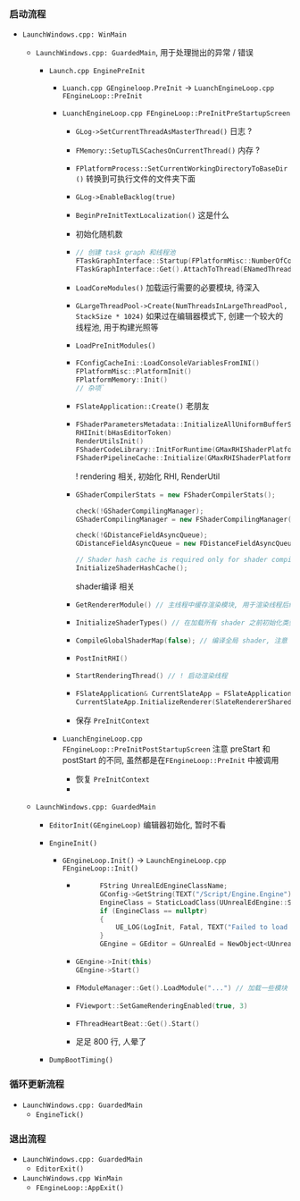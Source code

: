### 启动流程

* ```LaunchWindows.cpp: WinMain```

  * ```LaunchWindows.cpp: GuardedMain```, 用于处理抛出的异常 / 错误

    * ```Launch.cpp EnginePreInit```

      * ```Luanch.cpp GEngineloop.PreInit``` -> ```LuanchEngineLoop.cpp FEngineLoop::PreInit```

      * ```LuanchEngineLoop.cpp FEngineLoop::PreInitPreStartupScreen```

        * ```GLog->SetCurrentThreadAsMasterThread()``` 日志 ?

        * ```FMemory::SetupTLSCachesOnCurrentThread()``` 内存 ?

        * ```FPlatformProcess::SetCurrentWorkingDirectoryToBaseDir()``` 转换到可执行文件的文件夹下面

        * ```GLog->EnableBacklog(true)```

        * ```BeginPreInitTextLocalization()``` 这是什么

        * 初始化随机数

        * ```c++
          // 创建 task graph 和线程池
          FTaskGraphInterface::Startup(FPlatformMisc::NumberOfCores());
          FTaskGraphInterface::Get().AttachToThread(ENamedThreads::GameThread);
          ```

        * ```LoadCoreModules()``` 加载运行需要的必要模块, 待深入

        * ```GLargeThreadPool->Create(NumThreadsInLargeThreadPool, StackSize * 1024)``` 如果过在编辑器模式下, 创建一个较大的线程池, 用于构建光照等

        * ```LoadPreInitModules()```

        * ```c++
          FConfigCacheIni::LoadConsoleVariablesFromINI()
          FPlatformMisc::PlatformInit()
          FPlatformMemory::Init()
          // 杂项`
          ```

        * ```FSlateApplication::Create()``` 老朋友

        * ```c++
          FShaderParametersMetadata::InitializeAllUniformBufferStructs()
          RHIInit(bHasEditorToken)
          RenderUtilsInit()
          FShaderCodeLibrary::InitForRuntime(GMaxRHIShaderPlatform)
          FShaderPipelineCache::Initialize(GMaxRHIShaderPlatform)
          ```

          ! rendering 相关, 初始化 RHI, RenderUtil

        * ```c++
          GShaderCompilerStats = new FShaderCompilerStats();
          
          check(!GShaderCompilingManager);
          GShaderCompilingManager = new FShaderCompilingManager();
          
          check(!GDistanceFieldAsyncQueue);
          GDistanceFieldAsyncQueue = new FDistanceFieldAsyncQueue();
          
          // Shader hash cache is required only for shader compilation.
          InitializeShaderHashCache();
          ```

          shader编译 相关

        * ```c++
          GetRendererModule() // 主线程中缓存渲染模块, 用于渲染线程后续的提取
          ```

        * ```c++
          InitializeShaderTypes() // 在加载所有 shader 之前初始化类型
          ```

        * ```c++
          CompileGlobalShaderMap(false); // 编译全局 shader, 注意 shader 的编译十分之早
          ```
        
        * ```c++
          PostInitRHI()
          ```
        
        * ```c++
          StartRenderingThread() // ! 启动渲染线程
          ```
        
        * ```c++
          FSlateApplication& CurrentSlateApp = FSlateApplication::Get();
          CurrentSlateApp.InitializeRenderer(SlateRendererSharedRef); // 初始化 slate 渲染器, UI 相关
          ```
        
        * 保存 ```PreInitContext ```
        
      * ```LuanchEngineLoop.cpp FEngineLoop::PreInitPostStartupScreen``` 注意 preStart 和 postStart 的不同, 虽然都是在```FEngineLoop::PreInit``` 中被调用
      
        * 恢复 ```PreInitContext```
        * 
    
  * ```LaunchWindows.cpp: GuardedMain``` 
  
    * ```EditorInit(GEngineLoop)``` 编辑器初始化, 暂时不看
  
    * ```EngineInit() ``` 
  
      * ```GEngineLoop.Init()``` -> ```LaunchEngineLoop.cpp FEngineLoop::Init()```
  
        * ```c++
          		FString UnrealEdEngineClassName;
          		GConfig->GetString(TEXT("/Script/Engine.Engine"), TEXT("UnrealEdEngine"), UnrealEdEngineClassName, GEngineIni);
          		EngineClass = StaticLoadClass(UUnrealEdEngine::StaticClass(), nullptr, *UnrealEdEngineClassName);
          		if (EngineClass == nullptr)
          		{
          			UE_LOG(LogInit, Fatal, TEXT("Failed to load UnrealEd Engine class '%s'."), *UnrealEdEngineClassName);
          		}
          		GEngine = GEditor = GUnrealEd = NewObject<UUnrealEdEngine>(GetTransientPackage(), EngineClass); // 此处为编辑器模式, 非编辑器模式下只有 GEngine 会被初始化
          ```
  
        * ```c++
          GEngine->Init(this)
          GEngine->Start()
          ```
  
        * ```c++
          FModuleManager::Get().LoadModule("...") // 加载一些模块
          ```
  
        * ```c++
          FViewport::SetGameRenderingEnabled(true, 3)
          ```
  
        * ```c++
          FThreadHeartBeat::Get().Start()
          ```
  
        * 足足 800 行, 人晕了
  
    * ```DumpBootTiming()```

### 循环更新流程

* ```LaunchWindows.cpp: GuardedMain``` 
  * ```EngineTick()```

### 退出流程

* ```LaunchWindows.cpp: GuardedMain``` 
  * ```EditorExit()```
* ```LaunchWindows.cpp WinMain```
  * ```FEngineLoop::AppExit()```










